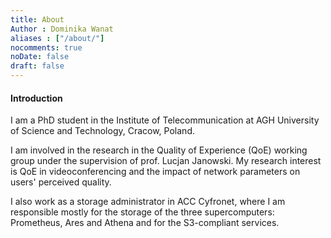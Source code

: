 ```yaml
---
title: About
Author : Dominika Wanat
aliases : ["/about/"]
nocomments: true
noDate: false
draft: false
---
```


#### Introduction  

I am a PhD student in the Institute of Telecommunication at AGH University of Science and Technology, Cracow, Poland. 

I am involved in the research in the Quality of Experience (QoE) working group under the supervision of prof. Lucjan Janowski. 
My research interest is QoE  in videoconferencing and the impact of network parameters on users' perceived quality. 
    
I also work as a storage administrator in ACC Cyfronet, where I am responsible mostly for the storage of the three supercomputers: Prometheus, Ares and Athena and for the S3-compliant services.